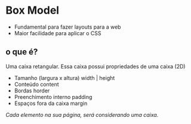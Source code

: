 # Box Model

- Fundamental para fazer layouts para a web
- Maior facilidade para aplicar o CSS

## o que é?

Uma caixa retangular.
Essa caixa possui propriedades de uma caixa (2D)

- Tamanho (largura x altura)    width | height
- Conteúdo                      content
- Bordas                        horder
- Preenchimento interno         padding
- Espaços fora da caixa         margin

*Cada elemento na sua página, será considerando uma caixa.*